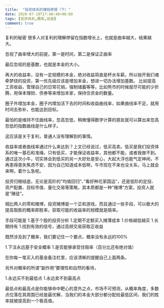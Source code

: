 ```yaml
---
title:  "投资体系的赚钱原理（下）"
date: 2020-07-19T17:40:48+08:00
tags: [投资体系,概率,估值]
comment: true
---
```


复利的秘密
很多人对复利的理解停留在指数增长上，也就是曲率越大，结果越大。

忽视了曲率增大的前提，第一是时间，第二是保证正曲率

最后忽视的是基数，也就是本金的大小。

再大的收益率，没有一定规模的本金，绝对收益简直是杯水车薪。所以抛开我们魂牵梦绕的投资，第一优先级应该是增加本金，想进一切办法增加基数。
比如提高工资收益，管理自己的日常花销，强制储蓄等等，比如熊市的时候就尽可能的少折腾，用保本理财、债券等来增加本家，保持住资金的数量。

圈子外增加本金，圈子内增加活下去的时间和收益曲线率，如果曲线率不足，就用时间去弥补，也能达到目标。

最怕的是维持不住曲线率，忽高忽低，稍微懂得数学计算的朋友就可以算出来忽高忽低的指数曲线是什么样子。

这应该是关于复利，普通人没有理解到的事情。

收益率或者曲线率通过什么来达到？上文已经说过，低买高卖。低买是我们投资体系的唯一基石和准绳，只有低买，才能保证收益率，其他都不能，或者我做不到。
通过这次小牛，切实体会到低买的另一大好处是安心，大起大浮也能气定神闲，不再患得患失焦虑不安，因为自己知道成本低啊，牛市现在不来也没关系，马上就会来啊，着什么急呢。


投资归根结底，无论是高阶的”均值回归“、”看好种花家国运“，还是低阶的定投、资产配置、目标市值、量化交易等策略，其本质都是一种”赌博“方案，投资人就是”赌徒“。

相比两人的零和赌博，投资赌博是一个正和游戏，而且通过一些手段，可以极大的提高取胜的概率即胜率，获取可能的收益率的规模就是赔率。

手段可能是
1.基于个股的投资分析
1.定期不定额买入摊薄成本
1.价格越低越买
1.长期持有
1.找到有效的信号，通过高频交易获取正收益

既然涉及到了概率，我们要记住一个要点，概率没有永远的100%

1.下注永远基于安全概率
1.是否能够承受住赔率（百分比还有绝对值）

在你每一笔买入的基金备注栏里，应该清晰的提醒自己上面两条。

另外对概率的所谓”副作用“要理性和自然的看待，

1.永远买不到最低点
1.永远卖不到最高点

最低点和最高点是你能够命中靶心的意外之点，市场不可预测，从概率角度，多数点位落在其周围已经是最优解，当我们的本金大部分都分配给最低区间，我们的胜率就被提高到一个极高值。